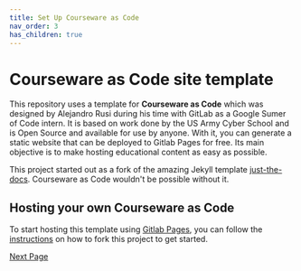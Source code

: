 ```yaml
---
title: Set Up Courseware as Code
nav_order: 3
has_children: true
---
```

# Courseware as Code site template

This repository uses a template for **Courseware as Code** which was designed by Alejandro Rusi during his time with GitLab as a Google Sumer of Code intern. It is based on work done by the US Army Cyber School and is Open Source and available for use by anyone. With it, you can generate a static website that can be deployed to Gitlab Pages for free.
Its main objective is to make hosting educational content as easy as possible.

This project started out as a fork of the amazing Jekyll template [just-the-docs](https://pmarsceill.github.io/just-the-docs/).
Courseware as Code wouldn't be possible without it.

## Hosting your own Courseware as Code

To start hosting this template using [Gitlab Pages](https://docs.gitlab.com/ee/user/project/pages/), you can follow the [instructions](https://devops-education.gitlab.io/cwac-workshop/course/clone/) on how to fork this project to get started.

[Next Page](https://devops-education.gitlab.io/cwac-workshop/course/fork/)
